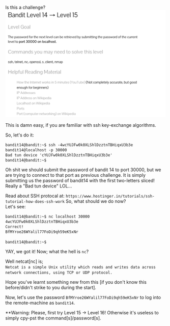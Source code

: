 Is this a challenge?
![Bandit14](https://github.com/sreekesari-vangeepuram/overthewire/blob/master/overthewire/bandit/bandit14/level14-%3Elevel15.png)

This is damn easy, if you are familiar with ssh key-exchange algorithms.

So, let's do it:
```
bandit14@bandit:~$ ssh -4wcYUJFw0k0XLShlDzztnTBHiqxU3b3e bandit14@localhost -p 30000
Bad tun device 'cYUJFw0k0XLShlDzztnTBHiqxU3b3e'
bandit14@bandit:~$
```
Oh shit we should submit the password of bandit 14 to port 30000, but we are trying to connect to that port as previous challenge.
It is simply submitting us the password of bandit14 with the first two-letters sliced! Really a "Bad tun device" LOL...

Read about SSH protocal at: `https://www.hostinger.in/tutorials/ssh-tutorial-how-does-ssh-work`
So, what should we do now?  
Let's see:
```
bandit14@bandit:~$ nc localhost 30000
4wcYUJFw0k0XLShlDzztnTBHiqxU3b3e
Correct!
BfMYroe26WYalil77FoDi9qh59eK5xNr

bandit14@bandit:~$
```
YAY, we got it!
Now; what the hell is `nc`?

Well netcat[nc] is;  
`Netcat is a simple Unix utility which reads and writes data across network connections, using TCP or UDP protocol.`

Hope you've learnt something new from this [if you don't know this before/didn't strike to you during the start].

Now, let's use the password `BfMYroe26WYalil77FoDi9qh59eK5xNr` to log into the remote-machine as `bandit14`.

**Warning: Please, first try Level 15 -> Level 16! Otherwise it's useless to simply cpy-pst the command[s]/password[s].
